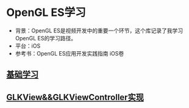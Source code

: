 # OpenGL ES学习
- 背景：OpenGL ES是视频开发中的重要一个环节，这个库记录了我学习OpenGL ES的学习路径。
- 平台：iOS
- 参考书：OpenGL ES应用开发实践指南 iOS卷

## [基础学习](https://github.com/fushengit/LearnOpenGL/blob/master/markdown/基础.md)
## [GLKView&&GLKViewController实现](https://github.com/fushengit/LearnOpenGL/blob/master/markdown/GLKView%26%26GLKViewController实现.md)

